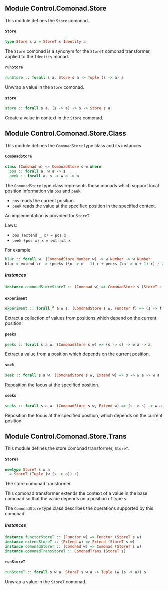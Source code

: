 ## Module Control.Comonad.Store

This module defines the `Store` comonad.

#### `Store`

``` purescript
type Store s a = StoreT s Identity a
```

The `Store` comonad is a synonym for the `StoreT` comonad transformer, applied
to the `Identity` monad.

#### `runStore`

``` purescript
runStore :: forall s a. Store s a -> Tuple (s -> a) s
```

Unwrap a value in the `Store` comonad.

#### `store`

``` purescript
store :: forall s a. (s -> a) -> s -> Store s a
```

Create a value in context in the `Store` comonad.


## Module Control.Comonad.Store.Class

This module defines the `ComonadStore` type class and its instances.

#### `ComonadStore`

``` purescript
class (Comonad w) <= ComonadStore s w where
  pos :: forall a. w a -> s
  peek :: forall a. s -> w a -> a
```

The `ComonadStore` type class represents those monads which support local position information via
`pos` and `peek`.

- `pos` reads the current position.
- `peek` reads the value at the specified position in the specified context.

An implementation is provided for `StoreT`.

Laws:

- `pos (extend _ x) = pos x`
- `peek (pos x) x = extract x`

For example:

```purescript
blur :: forall w. (ComonadStore Number w) -> w Number -> w Number
blur = extend \r -> (peeks (\n -> n - 1) r + peeks (\n -> n + 1) r) / 2)
```

##### Instances
``` purescript
instance comonadStoreStoreT :: (Comonad w) => ComonadStore s (StoreT s w)
```

#### `experiment`

``` purescript
experiment :: forall f a w s. (ComonadStore s w, Functor f) => (s -> f s) -> w a -> f a
```

Extract a collection of values from positions which depend on the current position.

#### `peeks`

``` purescript
peeks :: forall s a w. (ComonadStore s w) => (s -> s) -> w a -> a
```

Extract a value from a position which depends on the current position.

#### `seek`

``` purescript
seek :: forall s a w. (ComonadStore s w, Extend w) => s -> w a -> w a
```

Reposition the focus at the specified position.

#### `seeks`

``` purescript
seeks :: forall s a w. (ComonadStore s w, Extend w) => (s -> s) -> w a -> w a
```

Reposition the focus at the specified position, which depends on the current position.


## Module Control.Comonad.Store.Trans

This module defines the store comonad transformer, `StoreT`.

#### `StoreT`

``` purescript
newtype StoreT s w a
  = StoreT (Tuple (w (s -> a)) s)
```

The store comonad transformer.

This comonad transformer extends the context of a value in the base comonad so that the value
depends on a position of type `s`.

The `ComonadStore` type class describes the operations supported by this comonad.

##### Instances
``` purescript
instance functorStoreT :: (Functor w) => Functor (StoreT s w)
instance extendStoreT :: (Extend w) => Extend (StoreT s w)
instance comonadStoreT :: (Comonad w) => Comonad (StoreT s w)
instance comonadTransStoreT :: ComonadTrans (StoreT s)
```

#### `runStoreT`

``` purescript
runStoreT :: forall s w a. StoreT s w a -> Tuple (w (s -> a)) s
```

Unwrap a value in the `StoreT` comonad.


